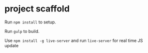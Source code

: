 # project scaffold

Run `npm install` to setup.

Run `gulp` to build.

Use `npm install -g live-server` and run `live-server` for real time JS update
